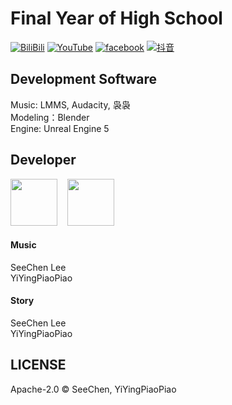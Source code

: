 # Final Year of High School
<a href="https://space.bilibili.com/2121055579" target="_blank">![BiliBili](https://img.shields.io/badge/BiliBili--FF99CC?style=social&logo=bilibili)</a>
<a href="https://www.youtube.com/channel/UCxhNghNEiaMfeQyfWRwdo-w" target="_blank">![YouTube](https://img.shields.io/badge/YouTube--FF99CC?style=social&logo=youtube)</a>
<a href="https://www.facebook.com/profile.php?id=100066671499611" target="_blank">![facebook](https://img.shields.io/badge/Fackbook--FF99CC?style=social&logo=facebook)</a>
<a href="" target="_blank">![抖音](https://img.shields.io/badge/抖音--FF99CC?style=social&logo=tiktok)</a>

## Development Software
Music: LMMS, Audacity, 袅袅 </br>
Modeling：Blender </br>
Engine: Unreal Engine 5

## Developer
<a href="https://github.com/SeeChen/"><kbd><img src="https://avatars.githubusercontent.com/u/39422761?v=4" width="75" height="75"/></kbd></a>
&nbsp;&nbsp;
<a href="https://github.com/YiYingPiaoPiao"><kbd><img src="https://avatars.githubusercontent.com/u/84587540?v=4" width="75" height="75"/></kbd></a>

#### Music
SeeChen Lee<br/>
YiYingPiaoPiao
#### Story
SeeChen Lee<br/>
YiYingPiaoPiao

## LICENSE
Apache-2.0 &copy; SeeChen, YiYingPiaoPiao
